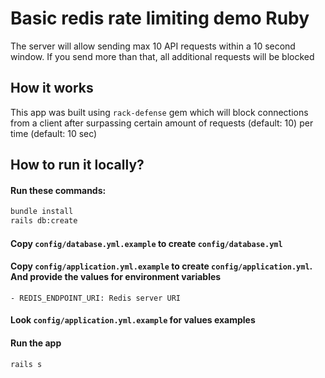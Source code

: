 # Basic redis rate limiting demo Ruby

The server will allow sending max 10 API requests within a 10 second window. If you send more than that, all additional requests will be blocked

## How it works
This app was built using `rack-defense` gem which will block connections from a client after surpassing certain amount of requests (default: 10) per time (default: 10 sec)

## How to run it locally?

#### Run these commands:

```sh
bundle install
rails db:create
```

#### Copy `config/database.yml.example` to create `config/database.yml`

#### Copy `config/application.yml.example` to create `config/application.yml`. And provide the values for environment variables

    - REDIS_ENDPOINT_URI: Redis server URI

#### Look `config/application.yml.example` for values examples

#### Run the app

```sh
rails s 
```